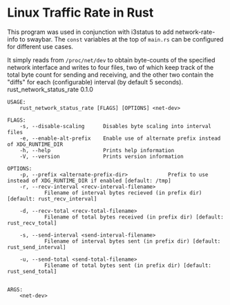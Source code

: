 # Linux Traffic Rate in Rust

This program was used in conjunction with i3status to add network-rate-info to
swaybar. The `const` variables at the top of `main.rs` can be configured for
different use cases.

It simply reads from `/proc/net/dev` to obtain byte-counts of the specified
network interface and writes to four files, two of which keep track of the total
byte count for sending and receiving, and the other two contain the "diffs" for
each (configurable) interval (by default 5 seconds).
rust_network_status_rate 0.1.0

    USAGE:
        rust_network_status_rate [FLAGS] [OPTIONS] <net-dev>
    
    FLAGS:
        -s, --disable-scaling      Disables byte scaling into interval files
        -e, --enable-alt-prefix    Enable use of alternate prefix instead of XDG_RUNTIME_DIR
        -h, --help                 Prints help information
        -V, --version              Prints version information
    
    OPTIONS:
        -p, --prefix <alternate-prefix-dir>             Prefix to use instead of XDG_RUNTIME_DIR if enabled [default: /tmp]
        -r, --recv-interval <recv-interval-filename>
                Filename of interval bytes recieved (in prefix dir) [default: rust_recv_interval]
    
        -d, --recv-total <recv-total-filename>
                Filename of total bytes received (in prefix dir) [default: rust_recv_total]
    
        -s, --send-interval <send-interval-filename>
                Filename of interval bytes sent (in prefix dir) [default: rust_send_interval]
    
        -u, --send-total <send-total-filename>
                Filename of total bytes sent (in prefix dir) [default: rust_send_total]
    
    
    ARGS:
        <net-dev>    
